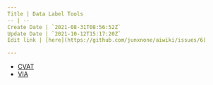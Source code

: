 ```yaml
---
Title | Data Label Tools
-- | --
Create Date | `2021-08-31T08:56:52Z`
Update Date | `2021-10-12T15:17:20Z`
Edit link | [here](https://github.com/junxnone/aiwiki/issues/6)

---
```

- [CVAT](/CVAT)
- [VIA](/VGG_Image_Annotator)
